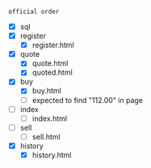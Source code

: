 `official order`
- [x] sql
- [x] register
  - [x] register.html
- [x] quote
  - [x] quote.html 
  - [x] quoted.html
- [x] buy
  - [x] buy.html
  - [ ] expected to find "112.00" in page
- [ ] index
  - [ ] index.html
- [ ] sell
  - [ ] sell.html
- [x] history
  - [x] history.html
